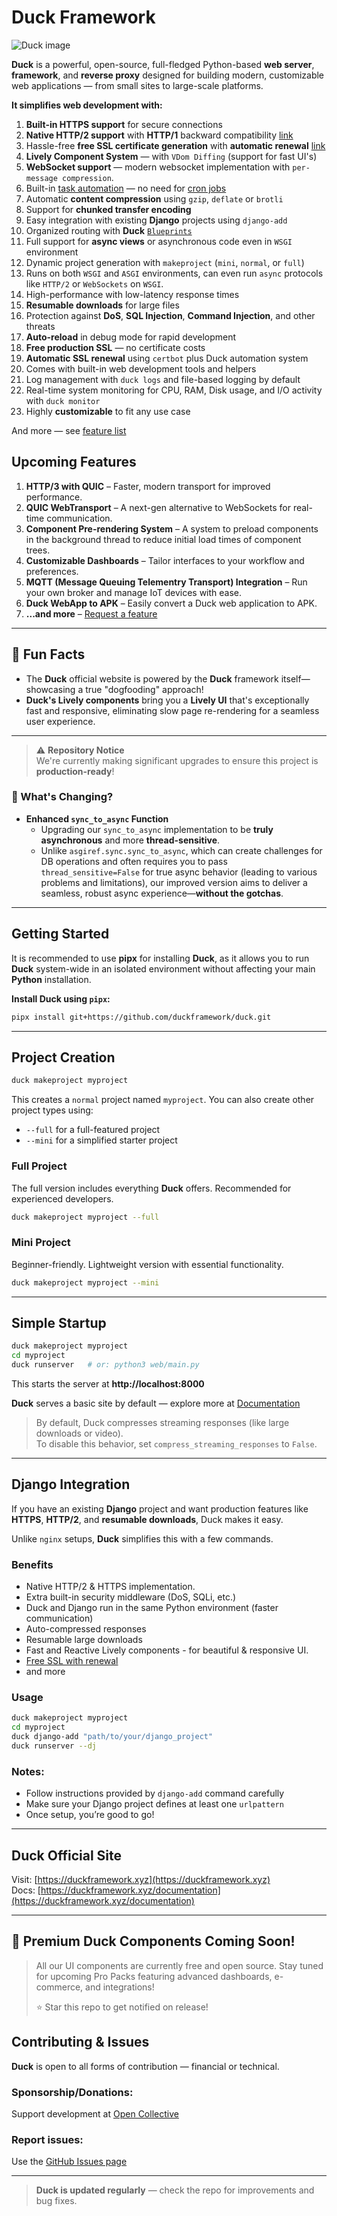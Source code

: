 # Duck Framework
![Duck image](./images/duck-icon.png)

**Duck** is a powerful, open-source, full-fledged Python-based **web server**, **framework**, and **reverse proxy** designed for building modern, customizable web applications — from small sites to large-scale platforms.  

**It simplifies web development with:**

1. **Built-in HTTPS support** for secure connections  
2. **Native HTTP/2 support** with **HTTP/1** backward compatibility [link](https://duckframework.xyz/documentation/http2_support.html)  
3. Hassle-free **free SSL certificate generation** with **automatic renewal** [link](https://duckframework.xyz/documentation/free_ssl_certificate.html)  
4. **Lively Component System** — with `VDom Diffing` (support for fast UI's) 
5. **WebSocket support** — modern websocket implementation with `per-message compression`.
6. Built-in [task automation](https://duckframework.xyz/documentation/automations.html) — no need for [cron jobs](https://en.m.wikipedia.org/wiki/Cron)  
7. Automatic **content compression** using `gzip`, `deflate` or `brotli`
8. Support for **chunked transfer encoding**  
9. Easy integration with existing **Django** projects using `django-add`  
10. Organized routing with **Duck** [`Blueprints`](https://duckframework.xyz/documentation/blueprints.html)
11. Full support for **async views** or asynchronous code even in `WSGI` environment
12. Dynamic project generation with `makeproject` (`mini`, `normal`, or `full`)  
13. Runs on both `WSGI` and `ASGI` environments, can even run `async` protocols like `HTTP/2` or `WebSockets` on `WSGI`.  
14. High-performance with low-latency response times  
15. **Resumable downloads** for large files  
16. Protection against **DoS**, **SQL Injection**, **Command Injection**, and other threats  
17. **Auto-reload** in debug mode for rapid development  
18. **Free production SSL** — no certificate costs  
19. **Automatic SSL renewal** using `certbot` plus Duck automation system
20. Comes with built-in web development tools and helpers  
21. Log management with `duck logs` and file-based logging by default  
22. Real-time system monitoring for CPU, RAM, Disk usage, and I/O activity with `duck monitor`
23. Highly **customizable** to fit any use case  

And more — see [feature list](https://duckframework.xyz/features)

## Upcoming Features

1. **HTTP/3 with QUIC** – Faster, modern transport for improved performance.  
2. **QUIC WebTransport** – A next-gen alternative to WebSockets for real-time communication.  
3. **Component Pre-rendering System** – A system to preload components in the background thread to reduce initial load times of component trees.
4. **Customizable Dashboards** – Tailor interfaces to your workflow and preferences.  
5. **MQTT (Message Queuing Telementry Transport) Integration** – Run your own broker and manage IoT devices with ease.  
6. **Duck WebApp to APK** – Easily convert a Duck web application to APK.
6. **...and more** – [Request a feature](./feature_request.md)

---

## 🦆 Fun Facts

- The **Duck** official website is powered by the **Duck** framework itself—showcasing a true "dogfooding" approach!
- **Duck's Lively components** bring you a **Lively UI** that's exceptionally fast and responsive, eliminating slow page re-rendering for a seamless user experience.

---

> ⚠️ **Repository Notice**  
> We're currently making significant upgrades to ensure this project is **production-ready**!


### 🚀 What's Changing?

- **Enhanced `sync_to_async` Function**
  - Upgrading our `sync_to_async` implementation to be **truly asynchronous** and more **thread-sensitive**.
  - Unlike `asgiref.sync.sync_to_async`, which can create challenges for DB operations and often requires you to pass `thread_sensitive=False` for true async behavior (leading to various problems and limitations), our improved version aims to deliver a seamless, robust async experience—**without the gotchas**.

---

## Getting Started

It is recommended to use **pipx** for installing **Duck**, as it allows you to run **Duck** system-wide in an isolated environment without affecting your main **Python** installation.  

**Install Duck using `pipx`:**

```sh
pipx install git+https://github.com/duckframework/duck.git
```

---

## Project Creation

```sh
duck makeproject myproject
```

This creates a `normal` project named `myproject`. You can also create other project types using:

- `--full` for a full-featured project  
- `--mini` for a simplified starter project

### Full Project

The full version includes everything **Duck** offers. Recommended for experienced developers.

```sh
duck makeproject myproject --full
```

### Mini Project

Beginner-friendly. Lightweight version with essential functionality.

```sh
duck makeproject myproject --mini
```

---

## Simple Startup

```sh
duck makeproject myproject
cd myproject
duck runserver   # or: python3 web/main.py
```

This starts the server at **http://localhost:8000**   

**Duck** serves a basic site by default — explore more at [Documentation](https://duckframework.xyz/documentation)

> By default, Duck compresses streaming responses (like large downloads or video).  
> To disable this behavior, set `compress_streaming_responses` to `False`.

---

## Django Integration

If you have an existing **Django** project and want production features like **HTTPS**, **HTTP/2**, and **resumable downloads**, Duck makes it easy.  

Unlike `nginx` setups, **Duck** simplifies this with a few commands.

### Benefits

- Native HTTP/2 & HTTPS implementation. 
- Extra built-in security middleware (DoS, SQLi, etc.)  
- Duck and Django run in the same Python environment (faster communication)  
- Auto-compressed responses  
- Resumable large downloads  
- Fast and Reactive Lively components - for beautiful & responsive UI.
- [Free SSL with renewal](https://duckframework.xyz/documentation/free_ssl_certificate.html)
- and more

### Usage

```sh
duck makeproject myproject
cd myproject
duck django-add "path/to/your/django_project"
duck runserver --dj
```

### Notes:

- Follow instructions provided by `django-add` command carefully  
- Make sure your Django project defines at least one `urlpattern`  
- Once setup, you’re good to go!

---

## Duck Official Site

Visit: [https://duckframework.xyz](https://duckframework.xyz)    
Docs: [https://duckframework.xyz/documentation](https://duckframework.xyz/documentation)

---

## 🚀 Premium Duck Components Coming Soon!
>  
> All our UI components are currently free and open source. Stay tuned for upcoming Pro Packs featuring advanced dashboards, e-commerce, and integrations!
>
> ⭐ Star this repo to get notified on release!


## Contributing & Issues

**Duck** is open to all forms of contribution — financial or technical.

### Sponsorship/Donations:  

Support development at [Open Collective](https://opencollective.com/duckframework/contribute)  

### Report issues:  

Use the [GitHub Issues page](https://github.com/duckframework/duck/issues)

---

> **Duck is updated regularly** — check the repo for improvements and bug fixes.
